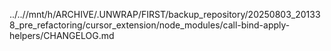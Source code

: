 ../..//mnt/h/ARCHIVE/.UNWRAP/FIRST/backup_repository/20250803_201338_pre_refactoring/cursor_extension/node_modules/call-bind-apply-helpers/CHANGELOG.md